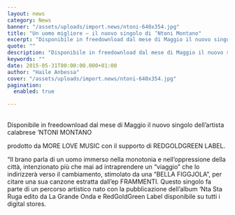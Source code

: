 ```yaml
---
layout: news
category: News
banner: "/assets/uploads/import.news/ntoni-640x354.jpg"
title: "Un uomo migliore – il nuovo singolo di ‘Ntoni Montano"
excerpt: "Disponibile in freedownload dal mese di Maggio il nuovo singolo dell’artista calabrese ‘NTONI MONTANO prodotto da MORE LOVE MUSIC con il supporto di REDGOLDGREEN LABEL. “Il brano parla di un uomo immerso nella monotonia e nell’oppressione della città, intenzionato più che mai ad intraprendere un “viaggio” che lo indirizzerà verso il cambiamento, stimolato da una [&hellip"
quote: ""
description: "Disponibile in freedownload dal mese di Maggio il nuovo singolo dell’artista calabrese ‘NTONI MONTANO prodotto da MORE LOVE MUSIC con il supporto di REDGOLDGREEN LABEL. “Il brano parla di un uomo immerso nella monotonia e nell’oppressione della città, intenzionato più che mai ad intraprendere un “viaggio” che lo indirizzerà verso il cambiamento, stimolato da una [&hellip"
keywords: ""
date: 2015-05-31T00:00:00.000+01:00
author: "Haile Anbessa"
cover: "/assets/uploads/import.news/ntoni-640x354.jpg"
pagination:
  enabled: true

---
```


[](https://hotmc.com/wp-content/uploads/2015/05/ntoni.jpg)  
Disponibile in freedownload dal mese di Maggio il nuovo singolo dell’artista calabrese ‘NTONI MONTANO

prodotto da MORE LOVE MUSIC con il supporto di REDGOLDGREEN LABEL.

“Il brano parla di un uomo immerso nella monotonia e nell’oppressione della città, intenzionato più che mai ad intraprendere un “viaggio” che lo indirizzerà verso il cambiamento, stimolato da una “BELLA FIGGJOLA”, per citare una sua canzone estratta dall’ep FRAMMENTI. Questo singolo fa parte di un percorso artistico nato con la pubblicazione dell’album ‘Nta Sta Ruga edito da La Grande Onda e RedGoldGreen Label disponibile su tutti i digital stores.